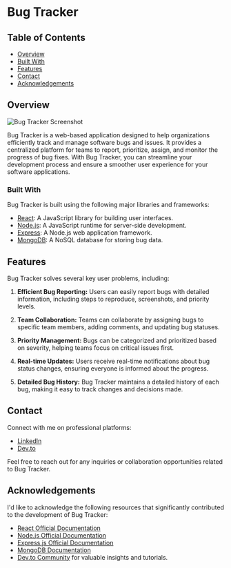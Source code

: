 # Bug Tracker

## Table of Contents

- [Overview](#overview)
- [Built With](#built-with)
- [Features](#features)
- [Contact](#contact)
- [Acknowledgements](#acknowledgements)

## Overview

![Bug Tracker Screenshot](https://example.com/bug-tracker-screenshot.png)

Bug Tracker is a web-based application designed to help organizations efficiently track and manage software bugs and issues. It provides a centralized platform for teams to report, prioritize, assign, and monitor the progress of bug fixes. With Bug Tracker, you can streamline your development process and ensure a smoother user experience for your software applications.

### Built With

Bug Tracker is built using the following major libraries and frameworks:

- [React](https://reactjs.org/): A JavaScript library for building user interfaces.
- [Node.js](https://nodejs.org/): A JavaScript runtime for server-side development.
- [Express](https://expressjs.com/): A Node.js web application framework.
- [MongoDB](https://www.mongodb.com/): A NoSQL database for storing bug data.

## Features

Bug Tracker solves several key user problems, including:

1. **Efficient Bug Reporting:** Users can easily report bugs with detailed information, including steps to reproduce, screenshots, and priority levels.

2. **Team Collaboration:** Teams can collaborate by assigning bugs to specific team members, adding comments, and updating bug statuses.

3. **Priority Management:** Bugs can be categorized and prioritized based on severity, helping teams focus on critical issues first.

4. **Real-time Updates:** Users receive real-time notifications about bug status changes, ensuring everyone is informed about the progress.

5. **Detailed Bug History:** Bug Tracker maintains a detailed history of each bug, making it easy to track changes and decisions made.

## Contact

Connect with me on professional platforms:

- [LinkedIn](https://www.linkedin.com/in/elwyn-fernandes)
- [Dev.to](https://dev.to/elwyn-fernandes)

Feel free to reach out for any inquiries or collaboration opportunities related to Bug Tracker.

## Acknowledgements

I'd like to acknowledge the following resources that significantly contributed to the development of Bug Tracker:

- [React Official Documentation](https://reactjs.org/docs/getting-started.html)
- [Node.js Official Documentation](https://nodejs.org/en/docs/)
- [Express.js Official Documentation](https://expressjs.com/en/starter/installing.html)
- [MongoDB Documentation](https://docs.mongodb.com/)
- [Dev.to Community](https://dev.to/) for valuable insights and tutorials.
